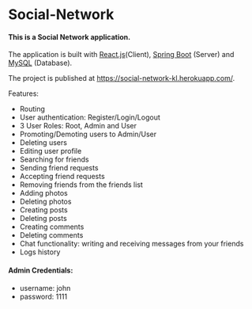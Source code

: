 # Social-Network

#### This is a Social Network application.

The application is built with [React.js](https://reactjs.org/)(Client), [Spring Boot](http://spring.io/projects/spring-boot) (Server) and [MySQL](https://www.mysql.com/) (Database).

The project is published at https://social-network-kl.herokuapp.com/.

Features:
- Routing
- User authentication: Register/Login/Logout
- 3 User Roles: Root, Admin and User
- Promoting/Demoting users to Admin/User
- Deleting users
- Editing user profile
- Searching for friends
- Sending friend requests
- Accepting friend requests
- Removing friends from the friends list
- Adding photos
- Deleting photos
- Creating posts
- Deleting posts
- Creating comments
- Deleting comments
- Chat functionality: writing and receiving messages from your friends
- Logs history

#### Admin Credentials:
- username: john
- password: 1111

